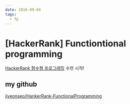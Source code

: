```yaml
---
date: 2016-09-04
tags: 
  - fp
---
```


# [HackerRank] Functiontional programming 

[HackerRank 함수형 프로그래밍](https://www.hackerrank.com) 수련 시작!

## my github
 [jiyeonseo/HankerRank-FunctionalProgramming](https://github.com/jiyeonseo/HankerRank-FunctionalProgramming)
